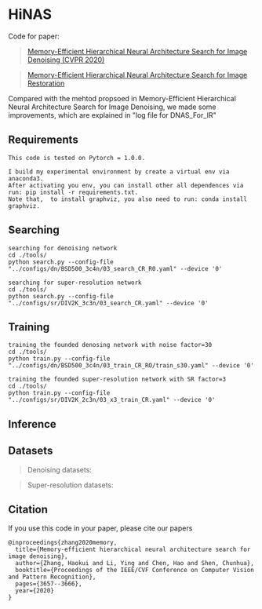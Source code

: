 # HiNAS
Code for paper: 
> [Memory-Efficient Hierarchical Neural Architecture Search for Image Denoising (CVPR 2020)](https://arxiv.org/abs/1909.08228) 

> [Memory-Efficient Hierarchical Neural Architecture Search for Image Restoration](https://arxiv.org/abs/2012.13212)

Compared with the mehtod propsoed in Memory-Efficient Hierarchical Neural Architecture Search for Image Denoising, we made some improvements, which are explained in "log file for DNAS_For_IR"


## Requirements
```
This code is tested on Pytorch = 1.0.0.

I build my experimental environment by create a virtual env via anaconda3. 
After activating you env, you can install other all dependences via run: pip install -r requirements.txt. 
Note that,  to install graphviz, you also need to run: conda install graphviz. 
```

## Searching
```
searching for denoising network
cd ./tools/
python search.py --config-file "../configs/dn/BSD500_3c4n/03_search_CR_R0.yaml" --device '0'

searching for super-resolution network
cd ./tools/
python search.py --config-file "../configs/sr/DIV2K_3c3n/03_search_CR.yaml" --device '0'
```

## Training 
```
training the founded denosing network with noise factor=30
cd ./tools/
python train.py --config-file "../configs/dn/BSD500_3c4n/03_train_CR_RO/train_s30.yaml" --device '0'

training the founded super-resolution network with SR factor=3
cd ./tools/
python train.py --config-file "../configs/sr/DIV2K_2c3n/03_x3_train_CR.yaml" --device '0'
```
## Inference

## Datasets

>Denoising datasets:

>Super-resolution datasets:



## Citation
If you use this code in your paper, please cite our papers
```
@inproceedings{zhang2020memory,
  title={Memory-efficient hierarchical neural architecture search for image denoising},
  author={Zhang, Haokui and Li, Ying and Chen, Hao and Shen, Chunhua},
  booktitle={Proceedings of the IEEE/CVF Conference on Computer Vision and Pattern Recognition},
  pages={3657--3666},
  year={2020}
}
```
